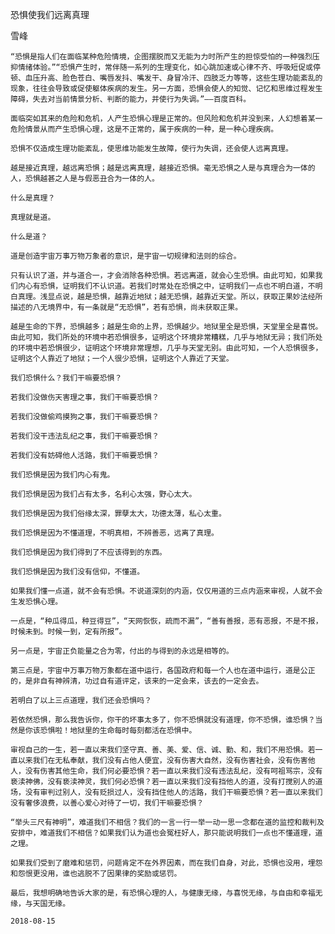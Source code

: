 恐惧使我们远离真理

雪峰


    “恐惧是指人们在面临某种危险情境，企图摆脱而又无能为力时所产生的担惊受怕的一种强烈压抑情绪体验。”“恐惧产生时，常伴随一系列的生理变化，如心跳加速或心律不齐、呼吸短促或停顿、血压升高、脸色苍白、嘴唇发抖、嘴发干、身冒冷汗、四肢乏力等等，这些生理功能紊乱的现象，往往会导致或促使躯体疾病的发生。另一方面，恐惧会使人的知觉、记忆和思维过程发生障碍，失去对当前情景分析、判断的能力，并使行为失调。”——百度百科。

    面临突如其来的危险和危机，人产生恐惧心理是正常的。但风险和危机并没到来，人幻想着某一危险情景从而产生恐惧心理，这是不正常的，属于疾病的一种，是一种心理疾病。

    恐惧不仅造成生理功能紊乱，使思维功能发生故障，使行为失调，还会使人远离真理。

    越是接近真理，越远离恐惧；越是远离真理，越接近恐惧。毫无恐惧之人是与真理合为一体的人，恐惧越甚之人是与假恶丑合为一体的人。

    什么是真理？

    真理就是道。

    什么是道？

    道是创造宇宙万事万物万象者的意识，是宇宙一切规律和法则的综合。

    只有认识了道，并与道合一，才会消除各种恐惧。若远离道，就会心生恐惧。由此可知，如果我们内心有恐惧，证明我们不认识道。若我们时常处在恐惧之中，证明我们一点也不明白道，不明白真理。浅显点说，越是恐惧，越靠近地狱；越无恐惧，越靠近天堂。所以，获取正果妙法经所描述的八无境界中，有一条就是“无恐惧”，若有恐惧，尚未获取正果。

    越是生命的下界，恐惧越多；越是生命的上界，恐惧越少。地狱里全是恐惧，天堂里全是喜悦。由此可知，我们所处的环境中若恐惧很多，证明这个环境非常糟糕，几乎与地狱无异；我们所处的环境中若恐惧很少，证明这个环境非常理想，几乎与天堂无别。由此可知，一个人恐惧很多，证明这个人靠近了地狱；一个人很少恐惧，证明这个人靠近了天堂。

    我们恐惧什么？我们干嘛要恐惧？

    若我们没做伤天害理之事，我们干嘛要恐惧？

    若我们没做偷鸡摸狗之事，我们干嘛要恐惧？

    若我们没干违法乱纪之事，我们干嘛要恐惧？

    若我们没有妨碍他人活路，我们干嘛要恐惧？

    我们恐惧是因为我们内心有鬼。

    我们恐惧是因为我们占有太多，名利心太强，野心太大。

    我们恐惧是因为我们俗缘太深，罪孽太大，功德太薄，私心太重。

    我们恐惧是因为不懂道理，不明真相，不辨善恶，远离了真理。

    我们恐惧是因为我们得到了不应该得到的东西。

    我们恐惧是因为我们没有信仰，不懂道。

    如果我们懂一点道，就不会有恐惧。不说道深刻的内涵，仅仅用道的三点内涵来审视，人就不会生发恐惧心理。

    一点是，“种瓜得瓜，种豆得豆”，“天网恢恢，疏而不漏”，“善有善报，恶有恶报，不是不报，时候未到。时候一到，定有所报”。

    另一点是，宇宙正负能量之合为零，付出的与得到的永远是相等的。

    第三点是，宇宙中万事万物万象都在道中运行，各国政府和每一个人也在道中运行，道是公正的，是非自有神辨清，功过自有道评定，该来的一定会来，该去的一定会去。

    若明白了以上三点道理，我们还会恐惧吗？

    若依然恐惧，那么我告诉你，你干的坏事太多了，你不恐惧就没有道理，你不恐惧，谁恐惧？当然是你该恐惧啦！地狱里的生命每时每刻都活在恐惧中。

    审视自己的一生，若一直以来我们坚守真、善、美、爱、信、诚、勤、和，我们不用恐惧。若一直以来我们在无私奉献，我们没有占他人便宜，没有伤害大自然，没有伤害社会，没有伤害他人，没有伤害其他生命，我们何必要恐惧？若一直以来我们没有违法乱纪，没有呵祖骂宗，没有亵渎神佛，没有亵渎神灵，我们何必恐惧？若一直以来我们没有挡他人的道，没有打搅别人的道场，没有审判过别人，没有贬损过人，没有挡住他人的活路，我们干嘛要恐惧？若一直以来我们没有奢侈浪费，以善心爱心对待了一切，我们干嘛要恐惧？

    “举头三尺有神明”，难道我们不相信？我们的一言一行一举一动一思一念都在道的监控和裁判及安排中，难道我们不相信？如果我们认为道也会冤枉好人，那只能说明我们一点也不懂道理，道之理。

    如果我们受到了磨难和惩罚，问题肯定不在外界因素，而在我们自身，对此，恐惧也没用，埋怨和怨恨更没用，谁也逃脱不了因果律的奖励或惩罚。

    最后，我想明确地告诉大家的是，有恐惧心理的人，与健康无缘，与喜悦无缘，与自由和幸福无缘，与天国无缘。

    2018-08-15



